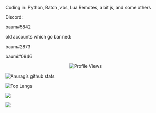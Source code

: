 Coding in: Python, Batch ,vbs, Lua Remotes, a bit js, and some others

Discord: 

baum#5842

old accounts which go banned: 

baum#2873

baumi#0946

<p align="center"> <img src="https://komarev.com/ghpvc/?username=velayius" alt="Profile Views" /> </p>  


![Anurag’s github stats](https://github-readme-stats.vercel.app/api?username=baum1810)

![Top Langs](https://github-readme-stats.vercel.app/api/top-langs/?username=baum1810&layout=compact)

![](https://img.shields.io/badge/Python-3776AB?style=for-the-badge&logo=python&logoColor=yellow)

![](https://img.shields.io/github/followers/baum1810.svg?style=social&label=Follow&maxAge=2592000)




